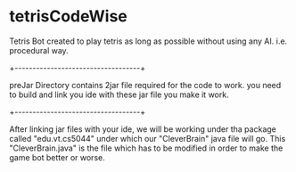 # tetrisCodeWise
Tetris Bot created to play tetris as long as possible without using any AI. i.e. procedural way.

+-----------------------------------+

preJar Directory contains 2jar file required for the code to work.
you need to build and link you ide with these jar file you make it work.

+-----------------------------------+

After linking jar files with your ide, we will be working under tha package called "edu.vt.cs5044" under which our "CleverBrain" java file will go. This "CleverBrain.java" is the file which has to be modified in order to make the game bot better or worse.
